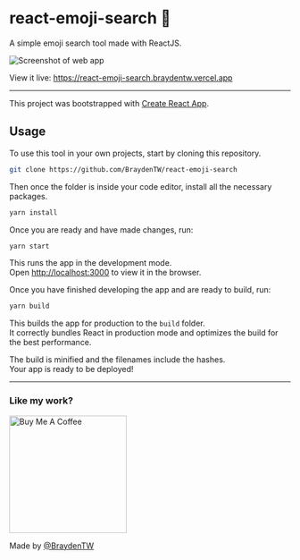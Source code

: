 # react-emoji-search 🦄

A simple emoji search tool made with ReactJS.

![Screenshot of web app](https://i.ibb.co/g4ZwTs6/9-A8-EBC50-F031-4401-B672-5-DAB70-C37832.jpg)

View it live: https://react-emoji-search.braydentw.vercel.app

---

This project was bootstrapped with [Create React App](https://github.com/facebook/create-react-app).

## Usage

To use this tool in your own projects, start by cloning this repository.

```sh
git clone https://github.com/BraydenTW/react-emoji-search
```

Then once the folder is inside your code editor, install all the necessary packages.

```sh
yarn install
```

Once you are ready and have made changes, run:

```sh
yarn start
```

This runs the app in the development mode.<br />
Open [http://localhost:3000](http://localhost:3000) to view it in the browser.

Once you have finished developing the app and are ready to build, run:

```sh
yarn build
```

This builds the app for production to the `build` folder.<br />
It correctly bundles React in production mode and optimizes the build for the best performance.

The build is minified and the filenames include the hashes.<br />
Your app is ready to be deployed!

---

### Like my work?

<a href="https://www.buymeacoffee.com/braydenw" target="_blank"><img src="https://cdn.buymeacoffee.com/buttons/v2/default-yellow.png" alt="Buy Me A Coffee" width="210" ></a>

Made by [@BraydenTW](https://github.com/braydentw)
